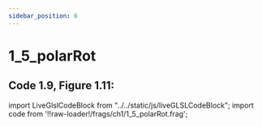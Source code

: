 ```yaml
---
sidebar_position: 6
---
```


# 1_5_polarRot
## Code 1.9, Figure 1.11: 

import LiveGlslCodeBlock from "../../static/js/liveGLSLCodeBlock";
import code from '!!raw-loader!/frags/ch1/1_5_polarRot.frag';

<LiveGlslCodeBlock fragName='1_5_polarRot.frag' fragCode={code} />

